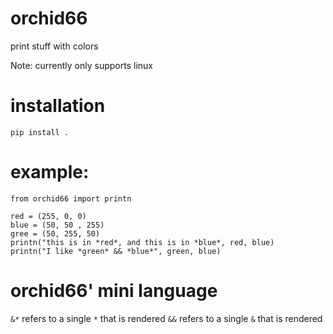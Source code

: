 # orchid66
print stuff with colors

Note: currently only supports linux

# installation

`pip install .`

# example:
```
from orchid66 import printn

red = (255, 0, 0)
blue = (50, 50 , 255)
gree = (50, 255, 50)
printn("this is in *red*, and this is in *blue*, red, blue)
printn("I like *green* && *blue*", green, blue)
```

# orchid66' mini language

`&*` refers to a single `*` that is rendered
`&&` refers to a single `&` that is rendered
